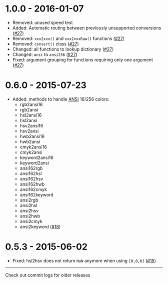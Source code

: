 <h1 id="1.0.0---2016-01-07">1.0.0 - 2016-01-07</h1>

<ul>
<li>Removed: unused speed test</li>
<li>Added: Automatic routing between previously unsupported conversions
(<a href="https://github.com/Qix-/color-convert/pull/27">#27</a>)</li>
<li>Removed: <code>xxx2xxx()</code> and <code>xxx2xxxRaw()</code> functions
(<a href="https://github.com/Qix-/color-convert/pull/27">#27</a>)</li>
<li>Removed: <code>convert()</code> class
(<a href="https://github.com/Qix-/color-convert/pull/27">#27</a>)</li>
<li>Changed: all functions to lookup dictionary
(<a href="https://github.com/Qix-/color-convert/pull/27">#27</a>)</li>
<li>Changed: <code>ansi</code> to <code>ansi256</code>
(<a href="https://github.com/Qix-/color-convert/pull/27">#27</a>)</li>
<li>Fixed: argument grouping for functions requiring only one argument
(<a href="https://github.com/Qix-/color-convert/pull/27">#27</a>)</li>
</ul>

<h1 id="0.6.0---2015-07-23">0.6.0 - 2015-07-23</h1>

<ul>
<li>Added: methods to handle
<a href="https://en.wikipedia.org/wiki/ANSI_escape_code#Colors">ANSI</a> 16/256 colors:

<ul>
<li>rgb2ansi16</li>
<li>rgb2ansi</li>
<li>hsl2ansi16</li>
<li>hsl2ansi</li>
<li>hsv2ansi16</li>
<li>hsv2ansi</li>
<li>hwb2ansi16</li>
<li>hwb2ansi</li>
<li>cmyk2ansi16</li>
<li>cmyk2ansi</li>
<li>keyword2ansi16</li>
<li>keyword2ansi</li>
<li>ansi162rgb</li>
<li>ansi162hsl</li>
<li>ansi162hsv</li>
<li>ansi162hwb</li>
<li>ansi162cmyk</li>
<li>ansi162keyword</li>
<li>ansi2rgb</li>
<li>ansi2hsl</li>
<li>ansi2hsv</li>
<li>ansi2hwb</li>
<li>ansi2cmyk</li>
<li>ansi2keyword
(<a href="https://github.com/harthur/color-convert/pull/18">#18</a>)</li>
</ul></li>
</ul>

<h1 id="0.5.3---2015-06-02">0.5.3 - 2015-06-02</h1>

<ul>
<li>Fixed: hsl2hsv does not return <code>NaN</code> anymore when using <code>[0,0,0]</code>
(<a href="https://github.com/harthur/color-convert/issues/15">#15</a>)</li>
</ul>

<hr />

<p>Check out commit logs for older releases</p>

